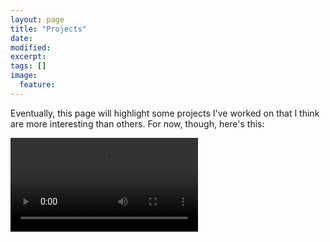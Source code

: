 ```yaml
---
layout: page
title: "Projects"
date:
modified:
excerpt:
tags: []
image:
  feature:
---
```


Eventually, this page will highlight some projects I've worked on that I think are more interesting than others.  For now, though, here's this:

<video src="https://i.imgur.com/EpP2B3j.webm" autoplay></video>
